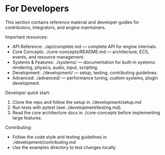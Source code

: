 # For Developers

This section contains reference material and developer guides for contributors, integrators, and engine maintainers.

Important resources:

- API Reference: ./api/complete.md — complete API for engine internals.
- Core Concepts: ./core-concepts/README.md — architecture, ECS, events, and resource management.
- Systems & Features: ./systems/ — documentation for built-in systems: rendering, physics, audio, input, scripting.
- Development: ./development/ — setup, testing, contributing guidelines.
- Advanced: ./advanced/ — performance tuning, custom systems, plugin development.

Developer quick start:
1. Clone the repo and follow the setup in ./development/setup.md
2. Run tests with pytest (see ./development/testing.md).
3. Read the core architecture docs in ./core-concepts before implementing large features.

Contributing:
- Follow the code style and testing guidelines in ./development/contributing.md
- Use the examples directory to test changes locally
